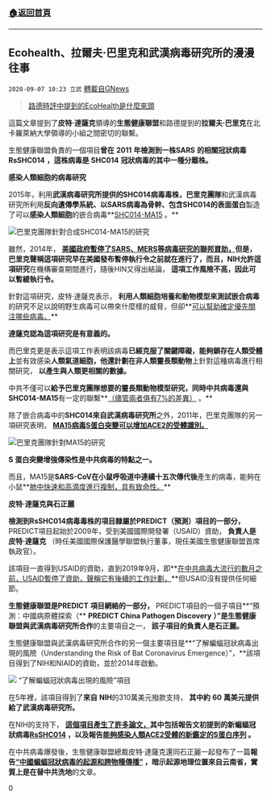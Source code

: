 ###  [:house:返回首頁](https://github.com/ourhimalayas/txt)
---

## Ecohealth、拉爾夫·巴里克和武漢病毒研究所的漫漫往事
`2020-09-07 10:23 立武` [轉載自GNews](https://gnews.org/zh-hant/339441/)

> [路德時評中提到的EcoHealth是什麼來頭](https://gnews.org/zh-hant/336808/)

這篇文章提到了**皮特·達薩克**領導的**生態健康聯盟**和路德提到的**拉爾夫·巴里克**在北卡羅萊納大學領導的小組之間密切的聯繫。

生態健康聯盟負責的一個項目**曾在** **2011** **年檢測到一株SARS** **的相關冠狀病毒RsSHC014** **，**這株病毒**是** **SHC014** **冠狀病毒的其中一種分離株。**

**感染人類細胞的病毒研究**

2015年，利用**武漢病毒研究所提供的SHC014病毒毒株，巴里克團隊**和武漢病毒研究所利用**反向遺傳學系統、以SARS病毒為骨幹、包含SHC014的表面蛋白**製造了可以**感染人類細胞**的嵌合病毒**[SHC014-MA15](https://www.ncbi.nlm.nih.gov/pmc/articles/PMC4797993/) 。**

![](https://s3.amazonaws.com/gnews-media-offload/wp-content/uploads/2020/09/07090602/%E6%89%B9%E6%B3%A8-2020-09-072105858-1.png)巴里克團隊針對合成SHC014-MA15的研究

雖然，2014年， **[美國政府暫停了SARS、MERS等病毒研究的聯邦資助，](https://www.nature.com/news/us-suspends-risky-disease-research-1.16192)**但是，巴里克聲稱**這項研究早在美國發布暫停執行令之前就在進行了，**而且**，NIH允許這項研究**在機構審查期間進行，隨後HIN又得出結論， **這項工作風險不高，因此可以暫緩執行令。**

針對這項研究，皮特·達薩克表示， **利用人類細胞培養和動物模型來測試嵌合病毒**的研究不足以說明野生病毒可以帶來什麼樣的威脅，但卻**[可以幫助確定優先關注哪些病毒。](https://www.nature.com/news/engineered-bat-virus-stirs-debate-over-risky-research-1.18787)**

**達薩克認為這項研究是有意義的。**

而巴里克更是表示這項工作表明該病毒**已經克服了關鍵障礙，**能夠**鎖存在人類受體上**並有效感染**人類氣道細胞，**他還計劃在**非人類靈長類動物**上針對這種病毒進行相關研究， **以產生與人類更相關的數據。**

中共不僅可以**給予巴里克團隊想要的靈長類動物模型研究，**同時中共病毒還與**SHC014-MA15**有一定的聯繫**[（儘管兩者俱有7%的差異）](https://www.ncbi.nlm.nih.gov/pmc/articles/PMC7054935/) 。**

除了嵌合病毒中的**SHC014來自武漢病毒研究所**之外，2011年，巴里克團隊的另一項研究表明， **[MA15病毒S蛋白突變可以增加ACE2的受體識別。](https://jvi.asm.org/content/86/2/884)**

![](https://s3.amazonaws.com/gnews-media-offload/wp-content/uploads/2020/09/07090629/%E6%89%B9%E6%B3%A8-2020-09-0732105858-1.png)巴里克團隊針對MA15的研究

**S** **蛋白突變增強傳染性是中共病毒的特點之一。**

而且，MA15是**SARS-CoV在小鼠呼吸道中連續十五次傳代後**產生的病毒，能夠在小鼠**[肺中快速和高滴度進行複制，具有致命性。](https://pubmed.ncbi.nlm.nih.gov/17222058/)**

**皮特·達薩克與石正麗**

**檢測到RsSHC014病毒毒株的項目隸屬於PREDICT（預測）項目的一部分，** PREDICT項目起始於2009年，受到美國國際開發署（USAID）資助， **負責人是皮特·達薩克** （時任美國國際保護醫學聯盟執行董事，現任美國生態健康聯盟首席執政官）。

該項目一直得到USAID的資助，直到2019年9月，即**[在中共病毒大流行的數月之前，USAID暫停了資助，聲稱它有後續的工作計劃，](https://www.scientificamerican.com/article/why-the-coronavirus-slipped-past-disease-detectives/)**但USAID沒有提供任何細節。

**生態健康聯盟是PREDICT** **項目網絡的一部分，** PREDICT項目的一個子項目**“預測：中國病原體探索（** **PREDICT China Pathogen Discovery** **）”是生態健康聯盟與武漢病毒研究所合作**的主要項目之一， **該子項目的負責人是石正麗。**

生態健康聯盟與武漢病毒研究所合作的另一個主要項目是**“了解蝙蝠冠狀病毒出現的風險（Understanding the Risk of Bat Coronavirus Emergence）”，**該項目得到了NIH和NIAID的資助，並於2014年啟動。

![](https://s3.amazonaws.com/gnews-media-offload/wp-content/uploads/2020/09/07090651/%E6%89%B9%E6%B3%A8-2020-09-07-2042454-1.png) “了解蝙蝠冠狀病毒出現的風險”項目

在5年裡，該項目得到了**來自** **NIH**的310萬美元撥款支持， **其中約** **60** **萬美元提供給了武漢病毒研究所。**

在NIH的支持下， **[這個項目產生了許多論文，](https://projectreporter.nih.gov/project_info_results.cfm?aid=9819304&amp;icde=49752569)**其中包括**報告文初提到的新蝙蝠冠狀病毒[RsSHC014](https://www.ncbi.nlm.nih.gov/pmc/articles/PMC5389864/) ，以及報告[能夠感染人類ACE2受體的新鑑定的S蛋白序列](https://www.ncbi.nlm.nih.gov/pmc/articles/PMC5708621/) 。**

在中共病毒爆發後，生態健康聯盟總裁皮特·達薩克還同石正麗一起發布了一篇**報告[“中國蝙蝠冠狀病毒的起源和跨物種傳播”](https://www.ncbi.nlm.nih.gov/pmc/articles/PMC7447761/) ，暗示起源地理位置來自云南省，實質上是在替中共洗地**的文章。

0
